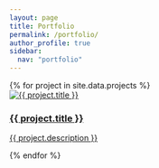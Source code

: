 ```yaml
---
layout: page
title: Portfolio
permalink: /portfolio/
author_profile: true
sidebar:
  nav: "portfolio"
---
```


<div class="portfolio-grid">
  {% for project in site.data.projects %}
  <div class="tile">
    <a href="{{ project.url }}" target="_blank">
      <img src="{{ project.image }}" alt="{{ project.title }}">
      <div class="tile-content">
        <h3>{{ project.title }}</h3>
        <p>{{ project.description }}</p>
      </div>
    </a>
  </div>
  {% endfor %}
</div>
